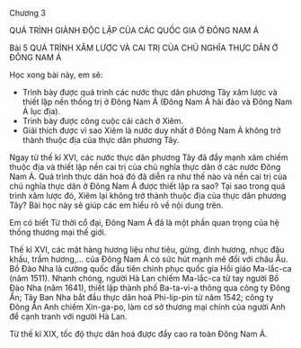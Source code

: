 Chương 3

QUÁ TRÌNH GIÀNH ĐỘC LẬP CỦA CÁC QUỐC GIA Ở ĐÔNG NAM Á

Bài 5 QUÁ TRÌNH XÂM LƯỢC VÀ CAI TRỊ CỦA CHỦ NGHĨA THỰC DÂN Ở ĐÔNG NAM Á

Học xong bài này, em sẽ:
- Trình bày được quá trình các nước thực dân phương Tây xâm lược và thiết lập nền thống trị ở Đông Nam Á (Đông Nam Á hải đảo và Đông Nam Á lục địa).
- Trình bày được công cuộc cải cách ở Xiêm.
- Giải thích được vì sao Xiêm là nước duy nhất ở Đông Nam Á không trở thành thuộc địa của thực dân phương Tây.

Ngay từ thế kỉ XVI, các nước thực dân phương Tây đã đẩy mạnh xâm chiếm thuộc địa và thiết lập nền cai trị của chủ nghĩa thực dân ở các nước Đông Nam Á. Quá trình thực dân hoá đó đã diễn ra như thế nào và nền cai trị của chủ nghĩa thực dân ở Đông Nam Á được thiết lập ra sao? Tại sao trong quá trình xâm lược đó, Xiêm lại không trở thành thuộc địa của thực dân phương Tây? Bài học này sẽ giúp các em hiểu rõ về nội dung trên.

Em có biết
Từ thời cổ đại, Đông Nam Á đã là một phần quan trọng của hệ thống thương mại thế giới.

Thế kỉ XVI, các mặt hàng hương liệu như tiêu, gừng, đinh hương, nhục đậu khấu, trầm hương,... của Đông Nam Á có sức hút mạnh mẽ đối với châu Âu. Bồ Đào Nha là cường quốc đầu tiên chinh phục quốc gia Hồi giáo Ma-lắc-ca (năm 1511). Nhanh chóng, người Hà Lan chiếm Ma-lắc-ca từ tay người Bồ Đào Nha (năm 1641), thiết lập thành phố Ba-ta-vi-a thông qua công ty Đông Ấn; Tây Ban Nha bắt đầu thực dân hoá Phi-líp-pin từ năm 1542; công ty Đông Ấn Anh chiếm Xin-ga-po, làm cơ sở thương mại chính của người Anh để cạnh tranh với người Hà Lan.

Từ thế kỉ XIX, tốc độ thực dân hoá được đẩy cao ra toàn Đông Nam Á.